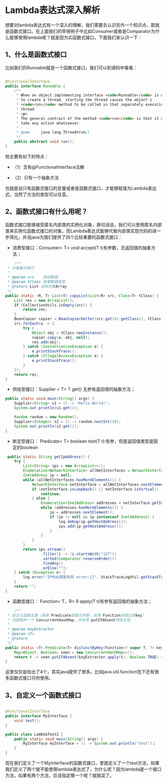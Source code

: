 # Lambda表达式深入解析

想要对lambda表达式有一个深入的理解，我们需要去认识另外一个知识点，那就是函数式接口。在上面我们的举得例子中比如Consumer或者是Comparator为什么能够使用lambda呢？就是因为实函数式接口，下面我们来认识一下：

## 1、什么是函数式接口

比如我们的Runnable就是一个函数式接口，我们可以到源码中看看：

```java

@FunctionalInterface
public interface Runnable {
    /**
     * When an object implementing interface <code>Runnable</code> is used
     * to create a thread, starting the thread causes the object's
     * <code>run</code> method to be called in that separately executing
     * thread.
     * <p>
     * The general contract of the method <code>run</code> is that it may
     * take any action whatsoever.
     *
     * @see     java.lang.Thread#run()
     */
    public abstract void run();
}
```

他主要有如下的特点：

- （1）含有@FunctionalInterface注解

- （2）只有一个抽象方法

也就是说只有函数式接口的变量或者是函数式接口，才能够赋值为Lambda表达式。当然了方法的类型可以任意。

## 2、函数式接口有什么用呢？

函数式接口能够接受匿名内部类的实例化对象，换句话说，我们可以使用匿名内部类来实例化函数式接口的对象，而Lambda表达式能够代替内部类实现代码的进一步简化。并且java为我们提供了四个比较重要的函数式接口：

- 消费型接口：Consumer< T> void accept(T t)有参数，无返回值的抽象方法；

```java
    /**
 * 对象集合拷贝
 *
 * @param src    原始数据
 * @param tClass 结果数据类型
 * @return List 目标对象Array
 */
public static <R, T> List<T> copyList(List<R> src, Class<T> tClass) {
    List res = new ArrayList();
    if (CollectionUtils.isEmpty(src)) {
        return res;
    }
    BeanCopier copier = BeanCopierGetter(src.get(0).getClass(), tClass);
    src.forEach(a -> {
        try {
            Object obj = tClass.newInstance();
            copier.copy(a, obj, null);
            res.add(obj);
        } catch (InstantiationException e) {
            e.printStackTrace();
        } catch (IllegalAccessException e) {
            e.printStackTrace();
        }
    });
    return res;
}
```

- 供给型接口：Supplier < T> T get() 无参有返回值的抽象方法；

```java
public static void main(String[] args) {
    Supplier<String> s1 = () -> "Hello World!";
    System.out.println(s1.get());

    Random random = new Random();
    Supplier<Integer> s2 = () -> random.nextInt(10);
    System.out.println(s2.get());
}
```

- 断定型接口： Predicate< T> boolean test(T t):有参，但是返回值类型是固定的boolean

```java
 public static String getIpAddress() {
    try {
        List<String> ips = new ArrayList<>();
        Enumeration<NetworkInterface> allNetInterfaces = NetworkInterface.getNetworkInterfaces();
        InetAddress ip = null;
        while (allNetInterfaces.hasMoreElements()) {
            NetworkInterface netInterface = allNetInterfaces.nextElement();
            if (netInterface.isLoopback() || netInterface.isVirtual() || !netInterface.isUp()) {
                continue;
            } else {
                Enumeration<InetAddress> addresses = netInterface.getInetAddresses();
                while (addresses.hasMoreElements()) {
                    ip = addresses.nextElement();
                    if (ip != null && ip instanceof Inet4Address) {
                        log.debug(ip.getHostAddress());
                        ips.add(ip.getHostAddress());
                    }
                }
            }
        }
        return ips.stream()
                .filter(i -> !i.startsWith("127"))
                .sorted(Comparator.reverseOrder())
                .findAny()
                .orElse("");
    } catch (Exception e) {
        log.error("IP地址获取失败 error:{}", StackTraceLogUtil.getStackTraceAsString(e));
    }
    return "";
}
```

- 函数型接口： Function< T，R> R apply(T t)有参有返回值的抽象方法；

```java
    /**
 * 自定义函数去重（采用 Predicate函数式判断，采用 Function获取比较key）
 * 内部维护一个 ConcurrentHashMap，并采用 putIfAbsent特性实现
 *
 * @param keyExtractor
 * @param <T>
 * @return
 */
public static <T> Predicate<T> distinctByKey(Function<? super T, ?> keyExtractor) {
    Map<Object, Boolean> seen = new ConcurrentHashMap<>();
    return t -> seen.putIfAbsent(keyExtractor.apply(t), Boolean.TRUE) == null;
}
```

这里仅仅是给出了4个，其实java提供了很多。比如java.util.function包下还有很多函数式接口可供使用。

## 3、自定义一个函数式接口

```java

@FunctionalInterface
public interface MyInterface {
    void test();
}

public class LambdaTest2 {
    public static void main(String[] args) {
        MyInterface myInterface = () -> System.out.println("test")；
    }
}
```

现在我们定义了一个MyInterface的函数式接口，里面定义了一个test方法，如果我们定义了两个就不能使用lambda表达式了，为什么呢？因为lambda是一个接口方法，如果有两个方法，应该指定哪一个呢？就搞混了。
